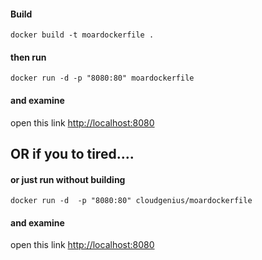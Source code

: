 #### Build

    docker build -t moardockerfile .

#### then run

    docker run -d -p "8080:80" moardockerfile

#### and examine

open this link [http://localhost:8080](http://localhost:8080)

## OR if you to tired....

#### or just run without building

    docker run -d  -p "8080:80" cloudgenius/moardockerfile

#### and examine

open this link [http://localhost:8080](http://localhost:8080)
